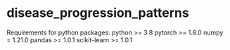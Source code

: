 # disease_progression_patterns
Requirements for python packages:
python >= 3.8
pytorch >= 1.8.0
numpy = 1.21.0
pandas >= 1.0.1
scikit-learn >= 1.0.1
